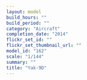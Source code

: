 ```yaml
---
layout: model
build_hours: ""
build_period: ""
category: "Aircraft"
completion_date: "2014"
flickr_set_id: ""
flickr_set_thumbnail_url: ""
model_id: "162"
scale: "1/144"
summary: ""
title: "Yak-9D"
---
```



